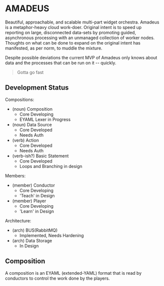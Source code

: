 # AMADEUS

Beautiful, approachable, and scalable multi-part widget orchestra. Amadeus is a
metaphor-heavy cloud work-doer. Original intent is to speed up reporting on
large, disconnected data-sets by promoting guided, asynchronous processing with
an unmanaged collection of worker nodes. Thoughts on what can be done to expand
on the original intent has manifested, as per norm, to muddle the mixture.

Despite possible deviations the current MVP of Amadeus only knows about data
and the processes that can be run on it -- quickly.

> Gotta go fast

## Development Status

Compositions:
- (noun) Composition
    - Core Developing
    - EYAML Lexer in Progress
- (noun) Data Source
    - Core Developed
    - Needs Auth
- (verb) Action 
    - Core Developed
    - Needs Auth
- (verb-ish?) Basic Statement
    - Core Developed
    - Loops and Branching in design

Members:
- (member) Conductor
    - Core Developing
    - 'Teach' in Design
- (member) Player
    - Core Developing
    - 'Learn' in Design

Architecture:
- (arch) BUS(RabbitMQ)
    - Implemented, Needs Hardening
- (arch) Data Storage
    - In Design

## Composition

A composition is an EYAML (extended-YAML) format that is read by conductors to
control the work done by the players.
